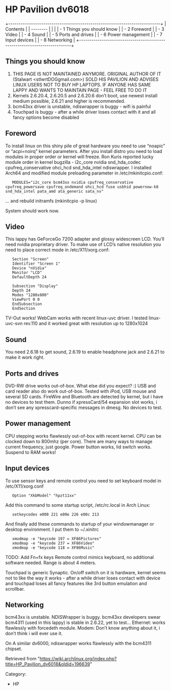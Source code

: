 HP Pavilion dv6018
==================

+--------------------------------------------------------------------------+
| Contents                                                                 |
| --------                                                                 |
|                                                                          |
| -   1 Things you should know                                             |
| -   2 Foreword                                                           |
| -   3 Video                                                              |
| -   4 Sound                                                              |
| -   5 Ports and drives                                                   |
| -   6 Power management                                                   |
| -   7 Input devices                                                      |
| -   8 Networking                                                         |
+--------------------------------------------------------------------------+

Things you should know
----------------------

1.  THIS PAGE IS NOT MAINTAINED ANYMORE. ORIGINAL AUTHOR OF IT (Stalwart
    <stlwrtDOGgmail.com>) SOLD HIS PAVILION AND ADVISES LINUX USERS NOT
    TO BUY HP LAPTOPS. IF ANYONE HAS SAME LAPPY AND WANTS TO MAINTAIN
    PAGE - FEEL FREE TO DO IT
2.  Kernels 2.6.20.4, 2.6.20.5 and 2.6.20.6 don’t boot, use newest
    install medium possible, 2.6.21 and higher is recommended.
3.  bcm43xx driver is unstable, ndiswrapper is buggy - wifi is painful
4.  Touchpad is buggy - after a while driver loses contact with it and
    all fancy options become disabled

Foreword
--------

To install linux on this shiny pile of great hardware you need to use
“noapic” or “acpi=noirq” kernel parameters. After you install distro you
need to load modules in proper order or kernel will freeze. Ron Kuris
reported lucky module order in kernel bugzilla - i2c_core nvidia
snd_hda_codec cpufreq_conservative ohci_hcd snd_hda_intel ndiswrapper. I
installed Arch64 and modified module preloading parameter in
/etc/mkinitcpio.conf:

       MODULES="i2c_core bcm43xx nvidia cpufreq_conservative cpufreq_powersave cpufreq_ondemand ohci_hcd fuse usbhid powernow-k8 snd_hda_intel pata_amd ata_generic sata_nv"

... and rebuild initramfs (mkinitcpio -p linux)

System should work now.

Video
-----

This lappy has GeForceGo 7200 adapter and glossy widescreen LCD. You’ll
need nvidia proprietary driver. To make use of LCD’s native resolution
you need to place correct mode in /etc/X11/xorg.conf:

       Section "Screen"
       Identifier "Screen 1"
       Device "nVidia"
       Monitor "LCD"
       DefaultDepth 24

       Subsection "Display"
       Depth 24
       Modes "1280x800"
       ViewPort 0 0
       EndSubsection
       EndSection

TV-Out works! WebCam works with recent linux-uvc driver. I tested
linux-uvc-svn rev.110 and it worked great with resolution up to
1280x1024

Sound
-----

You need 2.6.18 to get sound, 2.6.19 to enable headphone jack and 2.6.21
to make it work right.

Ports and drives
----------------

DVD-RW drive works out-of-box. What else did you expect? :) USB and card
reader also do work out-of-box. Tested with iPod, USB mouse and several
SD cards. FireWire and Bluetooth are detected by kernel, but i have no
devices to test them. Dunno if xpressCard/54 expansion slot works, i
don’t see any xpresscard-specific messages in dmesg. No devices to test.

Power management
----------------

CPU stepping works flawlessly out-of-box with recent kernel. CPU can be
clocked down to 800mhz (per core). There are many ways to manage current
frequency, just google. Power button works, lid switch works. Suspend to
RAM works!

Input devices
-------------

To use sensor keys and remote control you need to set keyboard model in
/etc/X11/xorg.conf

       Option "XkbModel" "hpzt11xx"

Add this command to some startup script, /etc/rc.local in Arch Linux:

       setkeycodes e008 221 e00e 226 e00c 213

And finally add these commands to startup of your windowmanager or
desktop environment. I put them to ~/.xinitrc

       xmodmap -e "keycode 197 = XF86Pictures"
       xmodmap -e "keycode 237 = XF86Video"
       xmodmap -e "keycode 118 = XF86Music"

TODO: Add Fn+fx keys Remote control mimics keyboard, no additional
software needed. Range is about 4 meters.

Touchpad is generic Synaptic. On/off switch on it is hardware, kernel
seems not to like the way it works - after a while driver loses contact
with device and touchpad loses all fancy features like 3rd button
emulation and scrollbar.

Networking
----------

bcm43xx is unstable. NDISWrapper is buggy. bcm43xx developers swear
bcm4311 (used in this lappy) is stable in 2.6.22, yet to test...
Ethernet: works flawlessly with forcedeth module. Modem: Don’t know
anything about it, i don’t think i will ever use it.

On A similar dv6000, ndiswrapper works flawlessly with the bcm4311
chipset.

Retrieved from
"https://wiki.archlinux.org/index.php?title=HP_Pavilion_dv6018&oldid=196639"

Category:

-   HP
